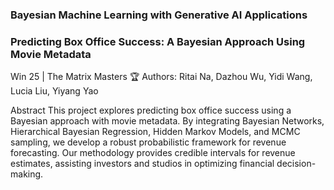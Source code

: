 ### Bayesian Machine Learning with Generative AI Applications
### Predicting Box Office Success: A Bayesian Approach Using Movie Metadata
Win 25 | The Matrix Masters 🏆
Authors: Ritai Na, Dazhou Wu, Yidi Wang, Lucia Liu, Yiyang Yao

Abstract
This project explores predicting box office success using a Bayesian approach with movie metadata. 
By integrating Bayesian Networks, Hierarchical Bayesian Regression, Hidden Markov Models, and MCMC sampling, we develop a robust probabilistic framework for revenue forecasting.
Our methodology provides credible intervals for revenue estimates, assisting investors and studios in optimizing financial decision-making.
